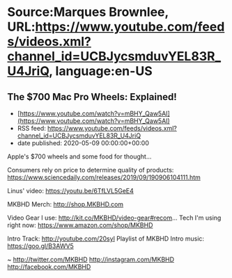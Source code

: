 # Source:Marques Brownlee, URL:https://www.youtube.com/feeds/videos.xml?channel_id=UCBJycsmduvYEL83R_U4JriQ, language:en-US

## The $700 Mac Pro Wheels: Explained!
 - [https://www.youtube.com/watch?v=mBHY_Qaw5AI](https://www.youtube.com/watch?v=mBHY_Qaw5AI)
 - RSS feed: https://www.youtube.com/feeds/videos.xml?channel_id=UCBJycsmduvYEL83R_U4JriQ
 - date published: 2020-05-09 00:00:00+00:00

Apple's $700 wheels and some food for thought...

Consumers rely on price to determine quality of products: https://www.sciencedaily.com/releases/2019/09/190906104111.htm

Linus' video: https://youtu.be/6TfLVL5GeE4

MKBHD Merch: http://shop.MKBHD.com

Video Gear I use: http://kit.co/MKBHD/video-gear#recom...
Tech I'm using right now: https://www.amazon.com/shop/MKBHD

Intro Track: http://youtube.com/20syl
Playlist of MKBHD Intro music: https://goo.gl/B3AWV5

~
http://twitter.com/MKBHD
http://instagram.com/MKBHD
http://facebook.com/MKBHD

